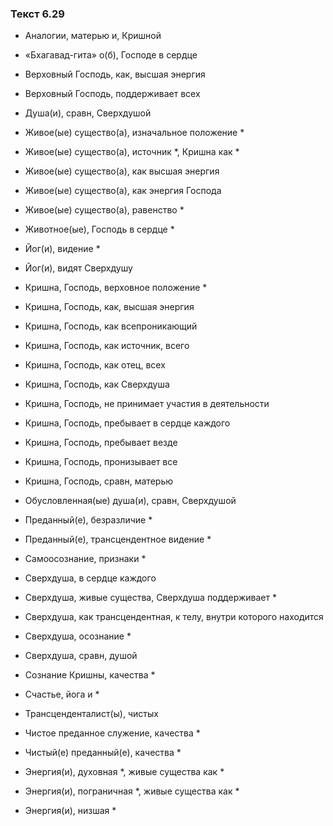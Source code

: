 ### Текст 6.29

- Аналогии, матерью и, Кришной

- «Бхагавад-гита» о(б), Господе в сердце

- Верховный Господь, как, высшая энергия

- Верховный Господь, поддерживает всех

- Душа(и), сравн, Сверхдушой

- Живое(ые) существо(а), изначальное положение *

- Живое(ые) существо(а), источник *, Кришна как *

- Живое(ые) существо(а), как высшая энергия

- Живое(ые) существо(а), как энергия Господа

- Живое(ые) существо(а), равенство *

- Животное(ые), Господь в сердце *

- Йог(и), видение *

- Йог(и), видят Сверхдушу

- Кришна, Господь, верховное положение *

- Кришна, Господь, как, высшая энергия

- Кришна, Господь, как всепроникающий

- Кришна, Господь, как источник, всего

- Кришна, Господь, как отец, всех

- Кришна, Господь, как Сверхдуша

- Кришна, Господь, не принимает участия в деятельности

- Кришна, Господь, пребывает в сердце каждого

- Кришна, Господь, пребывает везде

- Кришна, Господь, пронизывает все

- Кришна, Господь, сравн, матерью

- Обусловленная(ые) душа(и), сравн, Сверхдушой

- Преданный(е), безразличие *

- Преданный(е), трансцендентное видение *

- Самоосознание, признаки *

- Сверхдуша, в сердце каждого

- Сверхдуша, живые существа, Сверхдуша поддерживает *

- Сверхдуша, как трансцендентная, к телу, внутри которого находится

- Сверхдуша, осознание *

- Сверхдуша, сравн, душой

- Сознание Кришны, качества *

- Счастье, йога и *

- Трансценденталист(ы), чистых

- Чистое преданное служение, качества *

- Чистый(е) преданный(е), качества *

- Энергия(и), духовная *, живые существа как *

- Энергия(и), пограничная *, живые существа как *

- Энергия(и), низшая *
	
